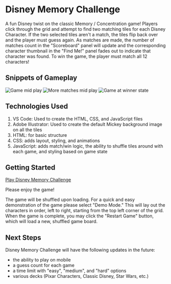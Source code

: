 # Disney Memory Challenge
A fun Disney twist on the classic Memory / Concentration game! Players click through the grid and attempt to find two matching tiles for each Disney Character. If the two selected tiles aren't a match, the tiles flip back over and the player must guess again. As matches are made, the number of matches count in the "Scoreboard" panel will update and the corresponding character thumbnail in the "Find Me!" panel fades out to indicate that character was found. To win the game, the player must match all 12 characters! 

## Snippets of Gameplay
![Game mid play](https://i.imgur.com/kscjLGt.png)
![More matches mid play](https://i.imgur.com/VjZnIa5.jpg)
![Game at winner state](https://i.imgur.com/6f1Amul.jpg)

## Technologies Used
1. VS Code: Used to create the HTML, CSS, and JavaScript files
2. Adobe Illustrator: Used to create the default Mickey background image on all the tiles
3. HTML: for basic structure
4. CSS: adds layout, styling, and animations
5. JavaScript: adds match/win logic, the ability to shuffle tiles around with each game, and styling based on game state 

## Getting Started
[Play Disney Memory Challenge](https://reiduf.github.io/project-1-memory/)

Please enjoy the game!

The game will be shuffled upon loading. For a quick and easy demonstration of the game please select "Demo Mode." This will lay out the characters in order, left to right, starting from the top left corner of the grid. When the game is complete, you may click the "Restart Game" button, which will load a new, shuffled game board.

## Next Steps
Disney Memory Challenge will have the following updates in the future:
- the ability to play on mobile
- a guess count for each game
- a time limit with "easy", "medium", and "hard" options 
- various decks (Pixar Characters, Classic Disney, Star Wars, etc.)